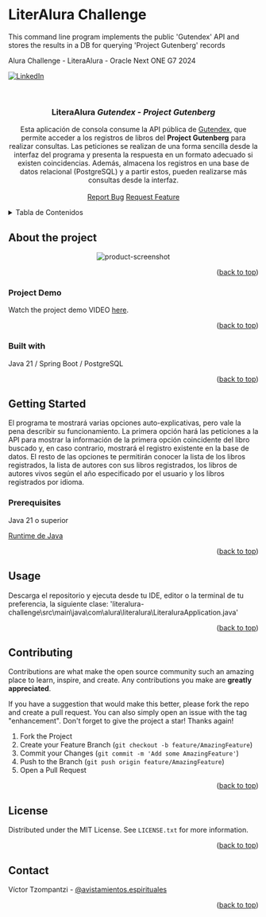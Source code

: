 # LiterAlura Challenge
This command line program implements the public 'Gutendex' API and stores the results in a DB for querying 'Project Gutenberg' records

Alura Challenge - LiteraAlura - Oracle Next ONE G7 2024

<!-- Improved compatibility of back to top link: See: https://github.com/victzompantzi/encriptador/pull/73 -->

<a id="readme-top"></a>

[![LinkedIn][linkedin-shield]](https://www.linkedin.com/in/victortzompantzi/)

<!-- PROJECT LOGO -->
<br />
  <h3 align="center">LiteraAlura <i>Gutendex - Project Gutenberg</i></h3>

  <p align="center">
    Esta aplicación de consola consume la API pública de <a href="https://www.gutendex.com">Gutendex</a>, que permite acceder a los registros de libros del <b>Project Gutenberg</b> para realizar consultas. Las peticiones se realizan de una forma sencilla desde la interfaz del programa y presenta la respuesta en un formato adecuado si existen coincidencias. Además, almacena los registros en una base de datos relacional (PostgreSQL) y a partir estos, pueden realizarse más consultas desde la interfaz.
    <br />
    <br />
    <a href="https://github.com/victzompantzi/literalura-challenge/issues/new?labels=bug&template=bug-report---.md">Report Bug</a>
    <a href="https://github.com/victzompantzi/literalura-challenge/issues/new?labels=enhancement&template=feature-request---.md">Request Feature</a>
  </p>
</div>

<!-- TABLE OF CONTENTS -->
<details>
  <summary>Tabla de Contenidos</summary>
  <ol>
    <li>
      <a href="#about-the-project">Sobre el proyecto</a>
      <ul>
        <li><a href="#built-with">Construido con...</a></li>
      </ul>
    </li>
    <li>
      <a href="#getting-started">Comenzando</a>
      <ul>
        <li><a href="#prerequisites">Prerequisitos</a></li>
      </ul>
    </li>
    <li><a href="#usage">Uso</a></li>
    <li><a href="#contributing">Contribuir</a></li>
    <li><a href="#license">Licencia</a></li>
    <li><a href="#contact">Contacto</a></li>
  </ol>
</details>

<!-- Sobre el proyecto -->

## About the project

<div align="center">
  <img src="https://i.ibb.co/kH1S2wb/Screenshot-2024-12-28-200618.png" alt="product-screenshot">
</div>

<p align="right">(<a href="#readme-top">back to top</a>)</p>

### Project Demo

Watch the project demo VIDEO [here](https://www.veed.io/view/714b77f0-bebe-499c-be53-ea1d96066dcc?panel=share).

<p align="right">(<a href="#readme-top">back to top</a>)</p>

### Built with

Java 21 / Spring Boot / PostgreSQL

<p align="right">(<a href="#readme-top">back to top</a>)</p>

<!-- GETTING STARTED -->

## Getting Started

El programa te mostrará varias opciones auto-explicativas, pero vale la pena describir su funcionamiento. La primera opción hará las peticiones a la API para mostrar la información de la primera opción coincidente del libro buscado y, en caso contrario, mostrará el registro existente en la base de datos. El resto de las opciones te permitirán conocer la lista de los libros registrados, la lista de autores con sus libros registrados, los libros de autores vivos según el año especificado por el usuario y los libros registrados por idioma.

### Prerequisites

Java 21 o superior

[Runtime de Java](https://www.java.com/en/download/)

<p align="right">(<a href="#readme-top">back to top</a>)</p>

<!-- USAGE EXAMPLES -->

## Usage

Descarga el repositorio y ejecuta desde tu IDE, editor o la terminal de tu preferencia, la siguiente clase: 'literalura-challenge\src\main\java\com\alura\literalura\LiteraluraApplication.java'

<p align="right">(<a href="#readme-top">back to top</a>)</p>

## Contributing

Contributions are what make the open source community such an amazing place to learn, inspire, and create. Any contributions you make are **greatly appreciated**.

If you have a suggestion that would make this better, please fork the repo and create a pull request. You can also simply open an issue with the tag "enhancement".
Don't forget to give the project a star! Thanks again!

1. Fork the Project
2. Create your Feature Branch (`git checkout -b feature/AmazingFeature`)
3. Commit your Changes (`git commit -m 'Add some AmazingFeature'`)
4. Push to the Branch (`git push origin feature/AmazingFeature`)
5. Open a Pull Request

<p align="right">(<a href="#readme-top">back to top</a>)</p>

<!-- LICENSE -->

## License

Distributed under the MIT License. See `LICENSE.txt` for more information.

<p align="right">(<a href="#readme-top">back to top</a>)</p>

<!-- CONTACT -->

## Contact

Víctor Tzompantzi - [@avistamientos.espirituales](https://instagram.com/avistamientos.espirituales)

<p align="right">(<a href="#readme-top">back to top</a>)</p>

<!-- MARKDOWN LINKS & IMAGES -->
<!-- https://www.markdownguide.org/basic-syntax/#reference-style-links -->

[contributors-shield]: https://img.shields.io/github/contributors/othneildrew/Best-README-Template.svg?style=for-the-badge
[contributors-url]: https://github.com/victzompantzi/encriptador/graphs/contributors
[forks-shield]: https://img.shields.io/github/forks/othneildrew/Best-README-Template.svg?style=for-the-badge
[forks-url]: https://github.com/victzompantzi/encriptador/network/members
[stars-shield]: https://img.shields.io/github/stars/othneildrew/Best-README-Template.svg?style=for-the-badge
[stars-url]: https://github.com/victzompantzi/encriptador/stargazers
[issues-shield]: https://img.shields.io/github/issues/othneildrew/Best-README-Template.svg?style=for-the-badge
[issues-url]: https://github.com/victzompantzi/encriptador/issues
[license-shield]: https://img.shields.io/github/license/othneildrew/Best-README-Template.svg?style=for-the-badge
[license-url]: https://github.com/victzompantzi/encriptador/blob/master/LICENSE.txt
[linkedin-shield]: https://img.shields.io/badge/-LinkedIn-black.svg?style=for-the-badge&logo=linkedin&colorB=555
[linkedin-url]: https://www.linkedin.com/in/victortzompantzi/
[product-screenshot]: assets/screenshot.png
[Next.js]: https://img.shields.io/badge/next.js-000000?style=for-the-badge&logo=nextdotjs&logoColor=white
[Next-url]: https://nextjs.org/
[React.js]: https://img.shields.io/badge/React-20232A?style=for-the-badge&logo=react&logoColor=61DAFB
[React-url]: https://reactjs.org/
[Vue.js]: https://img.shields.io/badge/Vue.js-35495E?style=for-the-badge&logo=vuedotjs&logoColor=4FC08D
[Vue-url]: https://vuejs.org/
[Angular.io]: https://img.shields.io/badge/Angular-DD0031?style=for-the-badge&logo=angular&logoColor=white
[Angular-url]: https://angular.io/
[Svelte.dev]: https://img.shields.io/badge/Svelte-4A4A55?style=for-the-badge&logo=svelte&logoColor=FF3E00
[Svelte-url]: https://svelte.dev/
[Laravel.com]: https://img.shields.io/badge/Laravel-FF2D20?style=for-the-badge&logo=laravel&logoColor=white
[Laravel-url]: https://laravel.com
[Bootstrap.com]: https://img.shields.io/badge/Bootstrap-563D7C?style=for-the-badge&logo=bootstrap&logoColor=white
[Bootstrap-url]: https://getbootstrap.com
[JQuery.com]: https://img.shields.io/badge/jQuery-0769AD?style=for-the-badge&logo=jquery&logoColor=white
[JQuery-url]: https://jquery.com
